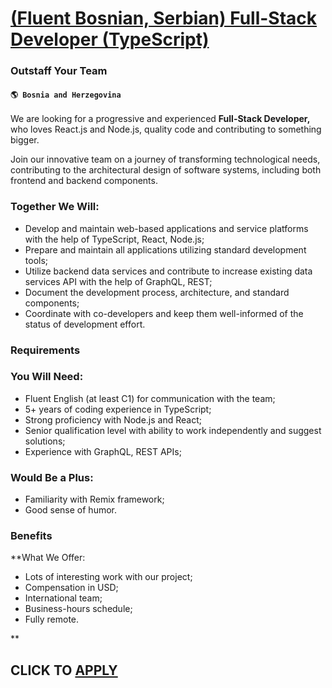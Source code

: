 # [(Fluent Bosnian, Serbian) Full-Stack Developer (TypeScript)](https://www.remotewlb.com/apply/fluent-bosnian-serbian-full-stack-developer-typescript)  
### Outstaff Your Team  
#### `🌎 Bosnia and Herzegovina`  

We are looking for a progressive and experienced **Full-Stack Developer,** who loves React.js and Node.js, quality code and contributing to something bigger.

Join our innovative team on a journey of transforming technological needs, contributing to the architectural design of software systems, including both frontend and backend components.

### Together We Will:

  * Develop and maintain web-based applications and service platforms with the help of TypeScript, React, Node.js;
  * Prepare and maintain all applications utilizing standard development tools;
  * Utilize backend data services and contribute to increase existing data services API with the help of GraphQL, REST;
  * Document the development process, architecture, and standard components;
  * Coordinate with co-developers and keep them well-informed of the status of development effort.

### Requirements

### You Will Need:  

  * Fluent English (at least C1) for communication with the team;
  * 5+ years of coding experience in TypeScript;
  * Strong proficiency with Node.js and React;
  * Senior qualification level with ability to work independently and suggest solutions;
  * Experience with GraphQL, REST APIs;  

### Would Be a Plus:  

  * Familiarity with Remix framework;
  * Good sense of humor.

### Benefits

 **What We Offer:

  * Lots of interesting work with our project;
  * Compensation in USD;
  * International team;
  * Business-hours schedule;
  * Fully remote.

**

  
## CLICK TO [APPLY](https://www.remotewlb.com/apply/fluent-bosnian-serbian-full-stack-developer-typescript)

